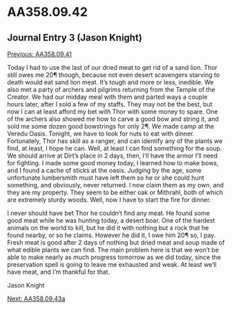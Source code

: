 # AA358.09.42
## Journal Entry 3 (Jason Knight)
[Previous: AA358.09.41](Old%20Stories/Jason's%20Journal/AA358.09.41.md)

Today I had to use the last of our dried meat to get rid of a sand lion. Thor still owes me 20¶ though, because not even desert scavengers starving to death would eat sand lion meat. It’s tough and more or less, inedible. We also met a party of archers and pilgrims returning from the Temple of the Creator. We had our midday meal with them and parted ways a couple hours later, after I sold a few of my staffs. They may not be the best, but now I can at least afford my bet with Thor with some money to spare. One of the archers also showed me how to carve a good bow and string it, and sold me some dozen good bowstrings for only 2¶. We made camp at the Veredu Oasis. Tonight, we have to look for nuts to eat with dinner. Fortunately, Thor has skill as a ranger, and can identify any of the plants we find, at least, I hope he can. Well, at least I can find something for the soup. We should arrive at Dirt’s place in 2 days, then, I’ll have the armor I’ll need for fighting. I made some good money today, I learned how to make bows, and I found a cache of sticks at the oasis. Judging by the age, some unfortunate lumbersmith must have left them so he or she could hunt something, and obviously, never returned. I now claim them as my own, and they are my property. They seem to be either oak or Mithrahl, both of which are extremely sturdy woods. Well, now I have to start the fire for dinner. 

I never should have bet Thor he couldn’t find any meat. He found some good meat while he was hunting today, a desert boar. One of the hardest animals on the world to kill, but he did it with nothing but a rock that he found nearby, or so he claims. However he did it, I owe him 20¶ so, I pay. Fresh meat is good after 2 days of nothing but dried meat and soup made of what edible plants we can find. The main problem here is that we won’t be able to make nearly as much progress tomorrow as we did today, since the preservation spell is going to leave me exhausted and weak. At least we’ll have meat, and I’m thankful for that.

Jason Knight

[Next: AA358.09.43a](Old%20Stories/Jason's%20Journal/AA358.09.43a.md)
